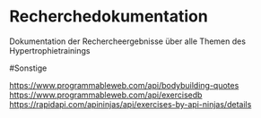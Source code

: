# Recherchedokumentation
Dokumentation der Rechercheergebnisse über alle Themen des Hypertrophietrainings

#Sonstige

https://www.programmableweb.com/api/bodybuilding-quotes
https://www.programmableweb.com/api/exercisedb
https://rapidapi.com/apininjas/api/exercises-by-api-ninjas/details
